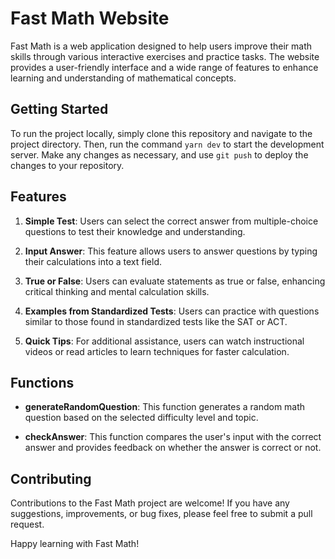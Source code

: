 # Fast Math Website

Fast Math is a web application designed to help users improve their math skills through various interactive exercises and practice tasks. The website provides a user-friendly interface and a wide range of features to enhance learning and understanding of mathematical concepts.

## Getting Started

To run the project locally, simply clone this repository and navigate to the project directory. Then, run the command `yarn dev` to start the development server. Make any changes as necessary, and use `git push` to deploy the changes to your repository.

## Features

1. **Simple Test**: Users can select the correct answer from multiple-choice questions to test their knowledge and understanding.
   
2. **Input Answer**: This feature allows users to answer questions by typing their calculations into a text field.

3. **True or False**: Users can evaluate statements as true or false, enhancing critical thinking and mental calculation skills.

4. **Examples from Standardized Tests**: Users can practice with questions similar to those found in standardized tests like the SAT or ACT.

5. **Quick Tips**: For additional assistance, users can watch instructional videos or read articles to learn techniques for faster calculation.

## Functions

- **generateRandomQuestion**: This function generates a random math question based on the selected difficulty level and topic.

- **checkAnswer**: This function compares the user's input with the correct answer and provides feedback on whether the answer is correct or not.

## Contributing

Contributions to the Fast Math project are welcome! If you have any suggestions, improvements, or bug fixes, please feel free to submit a pull request.

Happy learning with Fast Math!

